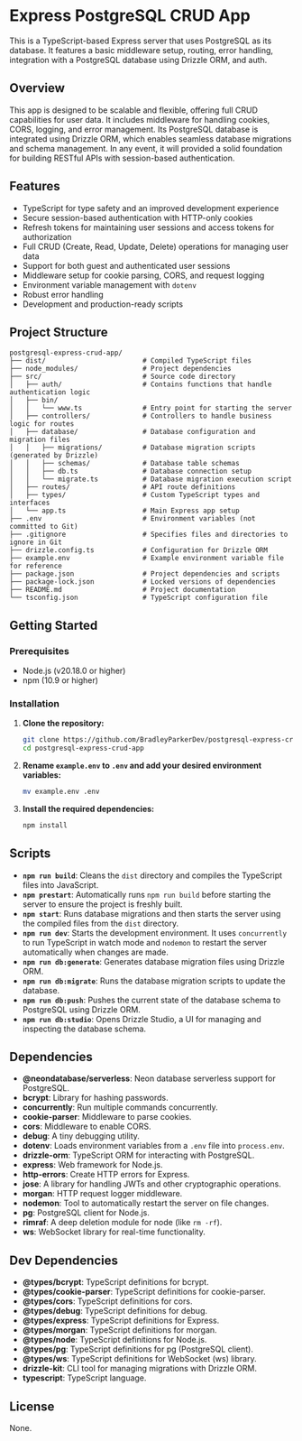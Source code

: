 # Express PostgreSQL CRUD App

This is a TypeScript-based Express server that uses PostgreSQL as its database.  It features a basic middleware setup, routing, error handling, integration with a PostgreSQL database using Drizzle ORM, and auth. 

## Overview

This app is designed to be scalable and flexible, offering full CRUD capabilities for user data. It includes middleware for handling cookies, CORS, logging, and error management. Its PostgreSQL database is integrated using Drizzle ORM, which enables seamless database migrations and schema management. In any event, it will provided a solid foundation for building RESTful APIs with session-based authentication.

## Features

- TypeScript for type safety and an improved development experience
- Secure session-based authentication with HTTP-only cookies
- Refresh tokens for maintaining user sessions and access tokens for authorization
- Full CRUD (Create, Read, Update, Delete) operations for managing user data
- Support for both guest and authenticated user sessions
- Middleware setup for cookie parsing, CORS, and request logging
- Environment variable management with `dotenv`
- Robust error handling
- Development and production-ready scripts

## Project Structure

```
postgresql-express-crud-app/
├── dist/                        # Compiled TypeScript files
├── node_modules/                # Project dependencies
├── src/                         # Source code directory
│   ├── auth/                    # Contains functions that handle authentication logic
│   ├── bin/
│   │   └── www.ts               # Entry point for starting the server
│   ├── controllers/             # Controllers to handle business logic for routes
│   ├── database/                # Database configuration and migration files
│   │   ├── migrations/          # Database migration scripts (generated by Drizzle)
│   │   ├── schemas/             # Database table schemas
│   │   ├── db.ts                # Database connection setup
│   │   └── migrate.ts           # Database migration execution script
│   ├── routes/                  # API route definitions
│   ├── types/                   # Custom TypeScript types and interfaces
│   └── app.ts                   # Main Express app setup
├── .env                         # Environment variables (not committed to Git)
├── .gitignore                   # Specifies files and directories to ignore in Git
├── drizzle.config.ts            # Configuration for Drizzle ORM
├── example.env                  # Example environment variable file for reference
├── package.json                 # Project dependencies and scripts
├── package-lock.json            # Locked versions of dependencies
├── README.md                    # Project documentation
└── tsconfig.json                # TypeScript configuration file
```

## Getting Started

### Prerequisites

- Node.js (v20.18.0 or higher)
- npm (10.9 or higher)

### Installation

1. **Clone the repository:**

    ```sh
    git clone https://github.com/BradleyParkerDev/postgresql-express-crud-app.git
    cd postgresql-express-crud-app
    ```

2. **Rename `example.env` to `.env` and add your desired environment variables:**

   ```bash
   mv example.env .env
   ```

3. **Install the required dependencies:**

   ```bash
   npm install
   ```

## Scripts

- **`npm run build`**: Cleans the `dist` directory and compiles the TypeScript files into JavaScript.
- **`npm prestart`**: Automatically runs `npm run build` before starting the server to ensure the project is freshly built.
- **`npm start`**: Runs database migrations and then starts the server using the compiled files from the `dist` directory.
- **`npm run dev`**: Starts the development environment. It uses `concurrently` to run TypeScript in watch mode and `nodemon` to restart the server automatically when changes are made.
- **`npm run db:generate`**: Generates database migration files using Drizzle ORM.
- **`npm run db:migrate`**: Runs the database migration scripts to update the database.
- **`npm run db:push`**: Pushes the current state of the database schema to PostgreSQL using Drizzle ORM.
- **`npm run db:studio`**: Opens Drizzle Studio, a UI for managing and inspecting the database schema.


## Dependencies

- **@neondatabase/serverless**: Neon database serverless support for PostgreSQL.
- **bcrypt**: Library for hashing passwords.
- **concurrently**: Run multiple commands concurrently.
- **cookie-parser**: Middleware to parse cookies.
- **cors**: Middleware to enable CORS.
- **debug**: A tiny debugging utility.
- **dotenv**: Loads environment variables from a `.env` file into `process.env`.
- **drizzle-orm**: TypeScript ORM for interacting with PostgreSQL.
- **express**: Web framework for Node.js.
- **http-errors**: Create HTTP errors for Express.
- **jose**: A library for handling JWTs and other cryptographic operations.
- **morgan**: HTTP request logger middleware.
- **nodemon**: Tool to automatically restart the server on file changes.
- **pg**: PostgreSQL client for Node.js.
- **rimraf**: A deep deletion module for node (like `rm -rf`).
- **ws**: WebSocket library for real-time functionality.

## Dev Dependencies

- **@types/bcrypt**: TypeScript definitions for bcrypt.
- **@types/cookie-parser**: TypeScript definitions for cookie-parser.
- **@types/cors**: TypeScript definitions for cors.
- **@types/debug**: TypeScript definitions for debug.
- **@types/express**: TypeScript definitions for Express.
- **@types/morgan**: TypeScript definitions for morgan.
- **@types/node**: TypeScript definitions for Node.js.
- **@types/pg**: TypeScript definitions for pg (PostgreSQL client).
- **@types/ws**: TypeScript definitions for WebSocket (ws) library.
- **drizzle-kit**: CLI tool for managing migrations with Drizzle ORM.
- **typescript**: TypeScript language.

## License

None.
